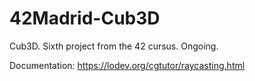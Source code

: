 # 42Madrid-Cub3D
Cub3D. Sixth project from the 42 cursus. Ongoing.

Documentation:
https://lodev.org/cgtutor/raycasting.html
